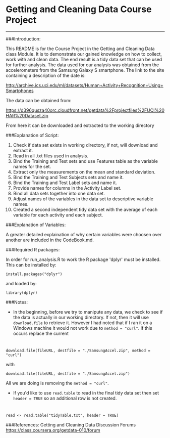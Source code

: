 # Getting and Cleaning Data Course Project

------ 

###Introduction:

This README is for the Course Project in the Getting and Cleaning Data class Module. It is to demonstrate our gained knowledge on how to collect, work with and clean data. The end result is a tidy data set that can be used for further analysis. The data used for our analysis was obtained from the accelerometers from the Samsung Galaxy S smartphone. The link to the site containing a description of the date is:

http://archive.ics.uci.edu/ml/datasets/Human+Activity+Recognition+Using+Smartphones

The data can be obtained from:

https://d396qusza40orc.cloudfront.net/getdata%2Fprojectfiles%2FUCI%20HAR%20Dataset.zip

From here it can be downloaded and extracted to the working directory

###Explanation of Script:

1. Check if data set exists in working directory, if not, will download and extract it.
2. Read in all .txt files used in analysis.
3. Bind the Training and Test sets and use Features table as the variable names for the set.
4. Extract only the measurements on the mean and standard deviation.
5. Bind the Training and Test Subjects sets and name it.
6. Bind the Training and Test Label sets and name it.
7. Provide names for columns in the Activity Label set.
8. Bind all data sets together into one data set.
9. Adjust names of the variables in the data set to descriptive variable names.
10. Created a second independent tidy data set with the average of each variable for each activity and each subject.

###Explanation of Variables:

A greater detailed explaination of why certain variables were choosen over another are included in the CodeBook.md.

###Required R packages:

In order for run_analysis.R to work the R package 'dplyr' must be installed. This can be installed by:

`install.packages("dplyr")`

and loaded by:

`library(dplyr)`

###Notes:

* In the beginning, before we try to manipute any data, we check to see if the data is actually in our working directory. If not, then it will use `download.file` to retrieve it. However I had noted that if I ran it on a Windows machine it would not work due to `method = "curl"`. If this occurs replace the current

#
    download.file(fileURL, destfile = "./SamsungAccel.zip", method = "curl")

with 

    download.file(fileURL, destfile = "./SamsungAccel.zip")

All we are doing is removing the `method = "curl"`.

* If you'd like to use `read.table` to read in the final tidy data set then set `header = TRUE` so an additional row is not created.

#
    read <- read.table("tidyTable.txt", header = TRUE)

###References:
Getting and Cleaning Data Discussion Forums https://class.coursera.org/getdata-010/forum
